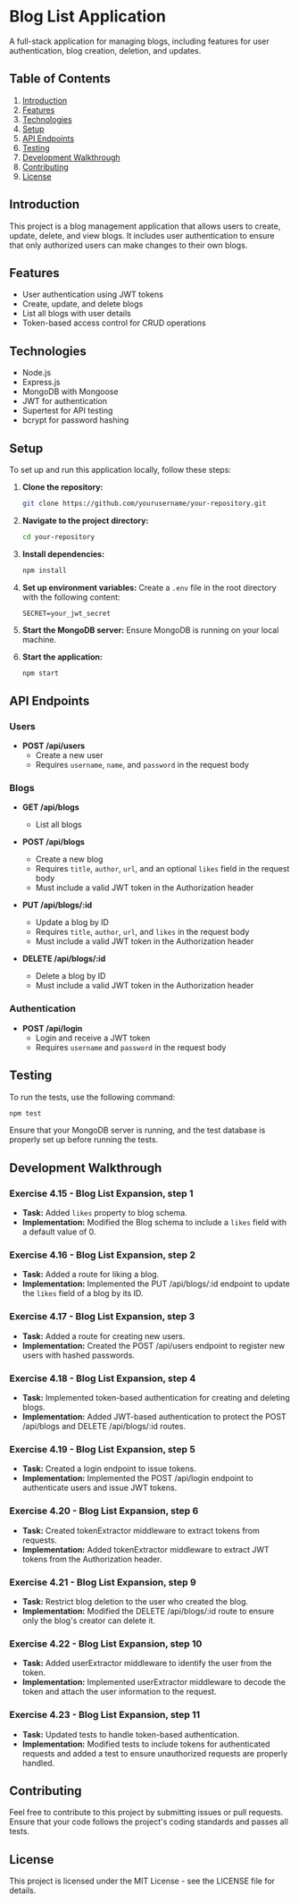 
# Blog List Application

A full-stack application for managing blogs, including features for user authentication, blog creation, deletion, and updates.

## Table of Contents

1. [Introduction](#introduction)
2. [Features](#features)
3. [Technologies](#technologies)
4. [Setup](#setup)
5. [API Endpoints](#api-endpoints)
6. [Testing](#testing)
7. [Development Walkthrough](#development-walkthrough)
8. [Contributing](#contributing)
9. [License](#license)

## Introduction

This project is a blog management application that allows users to create, update, delete, and view blogs. It includes user authentication to ensure that only authorized users can make changes to their own blogs.

## Features

- User authentication using JWT tokens
- Create, update, and delete blogs
- List all blogs with user details
- Token-based access control for CRUD operations

## Technologies

- Node.js
- Express.js
- MongoDB with Mongoose
- JWT for authentication
- Supertest for API testing
- bcrypt for password hashing

## Setup

To set up and run this application locally, follow these steps:

1. **Clone the repository:**
   ```bash
   git clone https://github.com/yourusername/your-repository.git
   ```

2. **Navigate to the project directory:**
   ```bash
   cd your-repository
   ```

3. **Install dependencies:**
   ```bash
   npm install
   ```

4. **Set up environment variables:**
   Create a `.env` file in the root directory with the following content:
   ```
   SECRET=your_jwt_secret
   ```

5. **Start the MongoDB server:**
   Ensure MongoDB is running on your local machine.

6. **Start the application:**
   ```bash
   npm start
   ```

## API Endpoints

### Users
- **POST /api/users**
  - Create a new user
  - Requires `username`, `name`, and `password` in the request body

### Blogs
- **GET /api/blogs**
  - List all blogs

- **POST /api/blogs**
  - Create a new blog
  - Requires `title`, `author`, `url`, and an optional `likes` field in the request body
  - Must include a valid JWT token in the Authorization header

- **PUT /api/blogs/:id**
  - Update a blog by ID
  - Requires `title`, `author`, `url`, and `likes` in the request body
  - Must include a valid JWT token in the Authorization header

- **DELETE /api/blogs/:id**
  - Delete a blog by ID
  - Must include a valid JWT token in the Authorization header

### Authentication
- **POST /api/login**
  - Login and receive a JWT token
  - Requires `username` and `password` in the request body

## Testing

To run the tests, use the following command:
```bash
npm test
```
Ensure that your MongoDB server is running, and the test database is properly set up before running the tests.

## Development Walkthrough

### Exercise 4.15 - Blog List Expansion, step 1
- **Task:** Added `likes` property to blog schema.
- **Implementation:** Modified the Blog schema to include a `likes` field with a default value of 0.

### Exercise 4.16 - Blog List Expansion, step 2
- **Task:** Added a route for liking a blog.
- **Implementation:** Implemented the PUT /api/blogs/:id endpoint to update the `likes` field of a blog by its ID.

### Exercise 4.17 - Blog List Expansion, step 3
- **Task:** Added a route for creating new users.
- **Implementation:** Created the POST /api/users endpoint to register new users with hashed passwords.

### Exercise 4.18 - Blog List Expansion, step 4
- **Task:** Implemented token-based authentication for creating and deleting blogs.
- **Implementation:** Added JWT-based authentication to protect the POST /api/blogs and DELETE /api/blogs/:id routes.

### Exercise 4.19 - Blog List Expansion, step 5
- **Task:** Created a login endpoint to issue tokens.
- **Implementation:** Implemented the POST /api/login endpoint to authenticate users and issue JWT tokens.

### Exercise 4.20 - Blog List Expansion, step 6
- **Task:** Created tokenExtractor middleware to extract tokens from requests.
- **Implementation:** Added tokenExtractor middleware to extract JWT tokens from the Authorization header.

### Exercise 4.21 - Blog List Expansion, step 9
- **Task:** Restrict blog deletion to the user who created the blog.
- **Implementation:** Modified the DELETE /api/blogs/:id route to ensure only the blog's creator can delete it.

### Exercise 4.22 - Blog List Expansion, step 10
- **Task:** Added userExtractor middleware to identify the user from the token.
- **Implementation:** Implemented userExtractor middleware to decode the token and attach the user information to the request.

### Exercise 4.23 - Blog List Expansion, step 11
- **Task:** Updated tests to handle token-based authentication.
- **Implementation:** Modified tests to include tokens for authenticated requests and added a test to ensure unauthorized requests are properly handled.

## Contributing

Feel free to contribute to this project by submitting issues or pull requests. Ensure that your code follows the project's coding standards and passes all tests.

## License

This project is licensed under the MIT License - see the LICENSE file for details.
